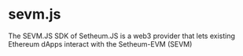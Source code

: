 # sevm.js
The SEVM.JS SDK of Setheum.JS is a web3 provider that lets existing Ethereum dApps interact with the Setheum-EVM (SEVM)
